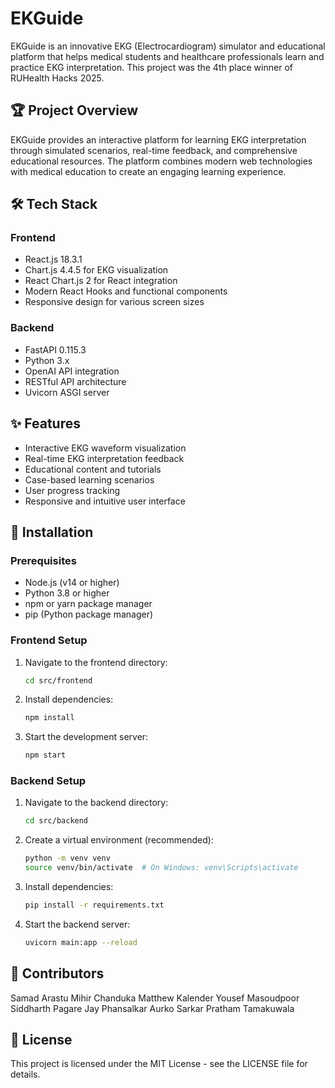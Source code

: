 # EKGuide

EKGuide is an innovative EKG (Electrocardiogram) simulator and educational platform that helps medical students and healthcare professionals learn and practice EKG interpretation. This project was the 4th place winner of RUHealth Hacks 2025.

## 🏆 Project Overview

EKGuide provides an interactive platform for learning EKG interpretation through simulated scenarios, real-time feedback, and comprehensive educational resources. The platform combines modern web technologies with medical education to create an engaging learning experience.

## 🛠️ Tech Stack

### Frontend
- React.js 18.3.1
- Chart.js 4.4.5 for EKG visualization
- React Chart.js 2 for React integration
- Modern React Hooks and functional components
- Responsive design for various screen sizes

### Backend
- FastAPI 0.115.3
- Python 3.x
- OpenAI API integration
- RESTful API architecture
- Uvicorn ASGI server

## ✨ Features

- Interactive EKG waveform visualization
- Real-time EKG interpretation feedback
- Educational content and tutorials
- Case-based learning scenarios
- User progress tracking
- Responsive and intuitive user interface

## 🚀 Installation

### Prerequisites
- Node.js (v14 or higher)
- Python 3.8 or higher
- npm or yarn package manager
- pip (Python package manager)

### Frontend Setup
1. Navigate to the frontend directory:
   ```bash
   cd src/frontend
   ```

2. Install dependencies:
   ```bash
   npm install
   ```

3. Start the development server:
   ```bash
   npm start
   ```

### Backend Setup
1. Navigate to the backend directory:
   ```bash
   cd src/backend
   ```

2. Create a virtual environment (recommended):
   ```bash
   python -m venv venv
   source venv/bin/activate  # On Windows: venv\Scripts\activate
   ```

3. Install dependencies:
   ```bash
   pip install -r requirements.txt
   ```

4. Start the backend server:
   ```bash
   uvicorn main:app --reload
   ```

## 👥 Contributors
Samad Arastu
Mihir Chanduka
Matthew Kalender
Yousef Masoudpoor
Siddharth Pagare
Jay Phansalkar
Aurko Sarkar
Pratham Tamakuwala


## 📝 License

This project is licensed under the MIT License - see the LICENSE file for details.
